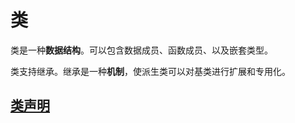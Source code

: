 # 类

类是一种**数据结构**。可以包含数据成员、函数成员、以及嵌套类型。

类支持继承。继承是一种**机制**，使派生类可以对基类进行扩展和专用化。

## [类声明](/类/lei-sheng-ming.md)



